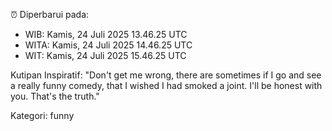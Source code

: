 ⏰ Diperbarui pada:
- WIB: Kamis, 24 Juli 2025 13.46.25 UTC
- WITA: Kamis, 24 Juli 2025 14.46.25 UTC
- WIT: Kamis, 24 Juli 2025 15.46.25 UTC

Kutipan Inspiratif:
"Don't get me wrong, there are sometimes if I go and see a really funny comedy, that I wished I had smoked a joint. I'll be honest with you. That's the truth."


Kategori: funny

